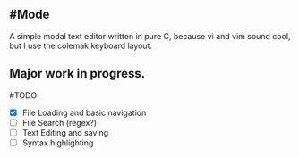 #Mode
---
A simple modal text editor written in pure C, because vi and vim sound cool, but I use the colemak keyboard layout.

Major work in progress.
---
#TODO:
- [x] File Loading and basic navigation
- [ ] File Search (regex?)
- [ ] Text Editing and saving
- [ ] Syntax highlighting
